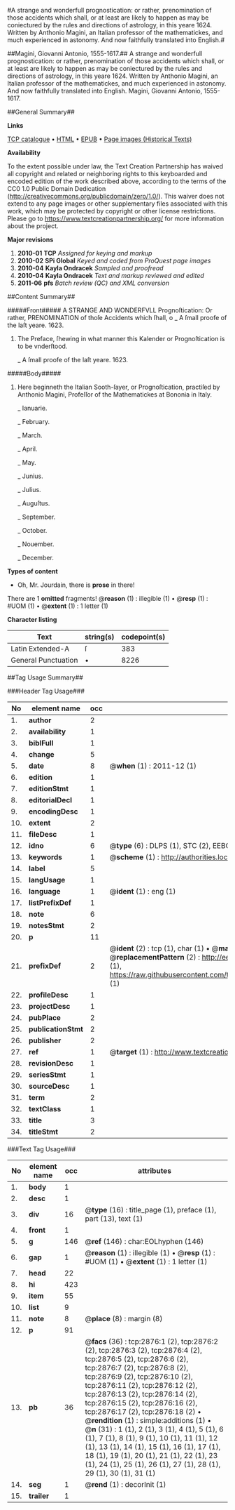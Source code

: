 #A strange and wonderfull prognostication: or rather, prenomination of those accidents which shall, or at least are likely to happen as may be coniectured by the rules and directions of astrology, in this yeare 1624. Written by Anthonio Magini, an Italian professor of the mathematickes, and much experienced in astonomy. And now faithfully translated into English.#

##Magini, Giovanni Antonio, 1555-1617.##
A strange and wonderfull prognostication: or rather, prenomination of those accidents which shall, or at least are likely to happen as may be coniectured by the rules and directions of astrology, in this yeare 1624. Written by Anthonio Magini, an Italian professor of the mathematickes, and much experienced in astonomy. And now faithfully translated into English.
Magini, Giovanni Antonio, 1555-1617.

##General Summary##

**Links**

[TCP catalogue](http://www.ota.ox.ac.uk/tcp/)  • 
[HTML](http://tei.it.ox.ac.uk/tcp/Texts-HTML/free/A06/A06739.html)  • 
[EPUB](http://tei.it.ox.ac.uk/tcp/Texts-EPUB/free/A06/A06739.epub) • 
[Page images (Historical Texts)](https://historicaltexts.jisc.ac.uk/eebo-99838495e)

**Availability**

To the extent possible under law, the Text Creation Partnership has waived all copyright and related or neighboring rights to this keyboarded and encoded edition of the work described above, according to the terms of the CC0 1.0 Public Domain Dedication (http://creativecommons.org/publicdomain/zero/1.0/). This waiver does not extend to any page images or other supplementary files associated with this work, which may be protected by copyright or other license restrictions. Please go to https://www.textcreationpartnership.org/ for more information about the project.

**Major revisions**

1. __2010-01__ __TCP__ *Assigned for keying and markup*
1. __2010-02__ __SPi Global__ *Keyed and coded from ProQuest page images*
1. __2010-04__ __Kayla Ondracek__ *Sampled and proofread*
1. __2010-04__ __Kayla Ondracek__ *Text and markup reviewed and edited*
1. __2011-06__ __pfs__ *Batch review (QC) and XML conversion*

##Content Summary##

#####Front#####
A STRANGE AND WONDERFVLL Prognoſtication: Or rather, PRENOMINATION of thoſe Accidents which ſhall, o
    _ A ſmall proofe of the laſt yeare. 1623.

1. The Preface, ſhewing in what manner this Kalender or Prognoſtication is to be vnderſtood.

    _ A ſmall proofe of the laſt yeare. 1623.

#####Body#####

1. Here beginneth the Italian Sooth-ſayer, or Prognoſtication, practiſed by Anthonio Magini, Profeſſor of the Mathematickes at Bononia in Italy.

    _ Ianuarie.

    _ February.

    _ March.

    _ April.

    _ May.

    _ Junius.

    _ Julius.

    _ Auguſtus.

    _ September.

    _ October.

    _ Nouember.

    _ December.

**Types of content**

  * Oh, Mr. Jourdain, there is **prose** in there!

There are 1 **omitted** fragments! 
 @__reason__ (1) : illegible (1)  •  @__resp__ (1) : #UOM (1)  •  @__extent__ (1) : 1 letter (1)

**Character listing**


|Text|string(s)|codepoint(s)|
|---|---|---|
|Latin Extended-A|ſ|383|
|General Punctuation|•|8226|

##Tag Usage Summary##

###Header Tag Usage###

|No|element name|occ|attributes|
|---|---|---|---|
|1.|__author__|2||
|2.|__availability__|1||
|3.|__biblFull__|1||
|4.|__change__|5||
|5.|__date__|8| @__when__ (1) : 2011-12 (1)|
|6.|__edition__|1||
|7.|__editionStmt__|1||
|8.|__editorialDecl__|1||
|9.|__encodingDesc__|1||
|10.|__extent__|2||
|11.|__fileDesc__|1||
|12.|__idno__|6| @__type__ (6) : DLPS (1), STC (2), EEBO-CITATION (1), PROQUEST (1), VID (1)|
|13.|__keywords__|1| @__scheme__ (1) : http://authorities.loc.gov/ (1)|
|14.|__label__|5||
|15.|__langUsage__|1||
|16.|__language__|1| @__ident__ (1) : eng (1)|
|17.|__listPrefixDef__|1||
|18.|__note__|6||
|19.|__notesStmt__|2||
|20.|__p__|11||
|21.|__prefixDef__|2| @__ident__ (2) : tcp (1), char (1)  •  @__matchPattern__ (2) : ([0-9\-]+):([0-9IVX]+) (1), (.+) (1)  •  @__replacementPattern__ (2) : http://eebo.chadwyck.com/downloadtiff?vid=$1&page=$2 (1), https://raw.githubusercontent.com/textcreationpartnership/Texts/master/tcpchars.xml#$1 (1)|
|22.|__profileDesc__|1||
|23.|__projectDesc__|1||
|24.|__pubPlace__|2||
|25.|__publicationStmt__|2||
|26.|__publisher__|2||
|27.|__ref__|1| @__target__ (1) : http://www.textcreationpartnership.org/docs/. (1)|
|28.|__revisionDesc__|1||
|29.|__seriesStmt__|1||
|30.|__sourceDesc__|1||
|31.|__term__|2||
|32.|__textClass__|1||
|33.|__title__|3||
|34.|__titleStmt__|2||


###Text Tag Usage###

|No|element name|occ|attributes|
|---|---|---|---|
|1.|__body__|1||
|2.|__desc__|1||
|3.|__div__|16| @__type__ (16) : title_page (1), preface (1), part (13), text (1)|
|4.|__front__|1||
|5.|__g__|146| @__ref__ (146) : char:EOLhyphen (146)|
|6.|__gap__|1| @__reason__ (1) : illegible (1)  •  @__resp__ (1) : #UOM (1)  •  @__extent__ (1) : 1 letter (1)|
|7.|__head__|22||
|8.|__hi__|423||
|9.|__item__|55||
|10.|__list__|9||
|11.|__note__|8| @__place__ (8) : margin (8)|
|12.|__p__|91||
|13.|__pb__|36| @__facs__ (36) : tcp:2876:1 (2), tcp:2876:2 (2), tcp:2876:3 (2), tcp:2876:4 (2), tcp:2876:5 (2), tcp:2876:6 (2), tcp:2876:7 (2), tcp:2876:8 (2), tcp:2876:9 (2), tcp:2876:10 (2), tcp:2876:11 (2), tcp:2876:12 (2), tcp:2876:13 (2), tcp:2876:14 (2), tcp:2876:15 (2), tcp:2876:16 (2), tcp:2876:17 (2), tcp:2876:18 (2)  •  @__rendition__ (1) : simple:additions (1)  •  @__n__ (31) : 1 (1), 2 (1), 3 (1), 4 (1), 5 (1), 6 (1), 7 (1), 8 (1), 9 (1), 10 (1), 11 (1), 12 (1), 13 (1), 14 (1), 15 (1), 16 (1), 17 (1), 18 (1), 19 (1), 20 (1), 21 (1), 22 (1), 23 (1), 24 (1), 25 (1), 26 (1), 27 (1), 28 (1), 29 (1), 30 (1), 31 (1)|
|14.|__seg__|1| @__rend__ (1) : decorInit (1)|
|15.|__trailer__|1||
